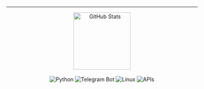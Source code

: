 
<hr>
<div align="center">
  <img height="150" src="https://github-readme-stats.vercel.app/api?username=sittiev&show_icons=true&theme=dark" alt="GitHub Stats">
</div>

<br>

<div align="center">
  <img src="https://img.shields.io/badge/Python-3776AB?style=for-the-badge&logo=python&logoColor=black" alt="Python">
  <img src="https://img.shields.io/badge/Telegram%20Bot-26A5E4?style=for-the-badge&logo=telegram&logoColor=black" alt="Telegram Bot">
  <img src="https://img.shields.io/badge/Linux-FCC624?style=for-the-badge&logo=linux&logoColor=black" alt="Linux">
  <img src="https://img.shields.io/badge/API-005571?style=for-the-badge&logo=api&logoColor=black" alt="APIs">
</div>
